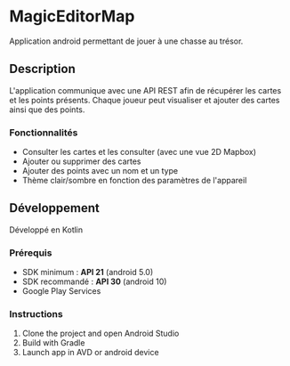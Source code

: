# MagicEditorMap

Application android permettant de jouer à une chasse au trésor.

## Description

L'application communique avec une API REST afin de récupérer les cartes et les points présents.
Chaque joueur peut visualiser et ajouter des cartes ainsi que des points.

### Fonctionnalités
- Consulter les cartes et les consulter (avec une vue 2D Mapbox)
- Ajouter ou supprimer des cartes
- Ajouter des points avec un nom et un type
- Thème clair/sombre en fonction des paramètres de l'appareil

## Développement
Développé en Kotlin

### Prérequis
- SDK minimum : **API 21** (android 5.0)
- SDK recommandé : **API 30** (android 10)
- Google Play Services

### Instructions
1. Clone the project and open Android Studio
2. Build with Gradle
3. Launch app in AVD or android device